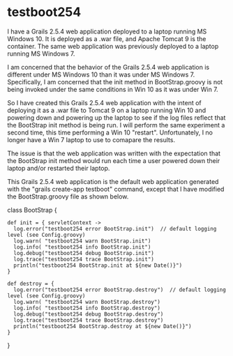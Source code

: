# testboot254

I have a Grails 2.5.4 web application deployed to a laptop running MS Windows 10.  It is deployed as a .war
file, and Apache Tomcat 9 is the container.  The same web application was previously deployed to a laptop
running MS Windows 7.

I am concerned that the behavior of the Grails 2.5.4 web application is different under MS Windows 10 than it was
under MS Windows 7.  Specifically, I am concerned that the init method in BootStrap.groovy is not being invoked
under the same conditions in Win 10 as it was under Win 7.

So I have created this Grails 2.5.4 web application with the intent of deploying it as a .war file to Tomcat 9
on a laptop running Win 10 and powering down and powering up the laptop to see if the log files reflect that
the BootStrap init method is being run.  I will perform the same experiment a second time, this time performing
a Win 10 "restart".  Unfortunately, I no longer have a Win 7 laptop to use to comapare the results.

The issue is that the web application was written with the expectation that the BootStrap init method would run
each time a user powered down their laptop and/or restarted their laptop.

This Grails 2.5.4 web application is the default web application generated with the "grails create-app testboot"
command, except that I have modified the BootStrap.groovy file as shown below.

  class BootStrap {

    def init = { servletContext ->
      log.error("testboot254 error BootStrap.init")  // default logging level (see Config.groovy)
      log.warn( "testboot254 warn BootStrap.init")
      log.info( "testboot254 info BootStrap.init")
      log.debug("testboot254 debug BootStrap.init")
      log.trace("testboot254 trace BootStrap.init")
      println("testboot254 BootStrap.init at ${new Date()}")
    }

    def destroy = {
      log.error("testboot254 error BootStrap.destroy")  // default logging level (see Config.groovy)
      log.warn( "testboot254 warn BootStrap.destroy")
      log.info( "testboot254 info BootStrap.destroy")
      log.debug("testboot254 debug BootStrap.destroy")
      log.trace("testboot254 trace BootStrap.destroy")
      println("testboot254 BootStrap.destroy at ${new Date()}")
    }

  }

